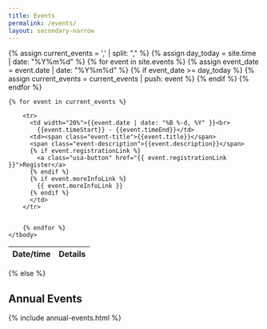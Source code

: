 ```yaml
---
title: Events
permalink: /events/
layout: secondary-narrow
---
```


{% assign current_events = ',' | split: "," %}
{% assign day_today = site.time | date: "%Y%m%d" %}
{% for event in site.events %}
{% assign event_date = event.date | date: "%Y%m%d" %}
  {% if event_date >= day_today %}
    {% assign current_events = current_events | push: event %}
  {% endif %}
{% endfor %}

<!-- {% if current_events.size > 0 %} -->
<table class="usa-table-borderless event-listing">
    <thead>
      <tr>
        <th scope="col">Date/time</th>
        <th scope="col">Details</th>
      </tr>
    </thead>
    <tbody>

    {% for event in current_events %}

        <tr>
          <td width="20%">{{event.date | date: "%B %-d, %Y" }}<br>
            {{event.timeStart}} - {{event.timeEnd}}</td>
          <td><span class="event-title">{{event.title}}</span>
          <span class="event-description">{{event.description}}</span>
          {% if event.registrationLink %}
            <a class="usa-button" href="{{ event.registrationLink }}">Register</a>
          {% endif %}
          {% if event.moreInfoLink %}
            {{ event.moreInfoLink }}
          {% endif %}
          </td>
        </tr>


        {% endfor %}
    </tbody>
</table>
{% else %}
<p></p>
<!-- {% endif %} -->

## Annual Events

{% include annual-events.html %}

<!--
You can often find us at major tradeshows and events throughout the year.  Here's a representation of events we've attended or plan on attending in 2017:

### January
[CES](https://www.ces.tech/)
### March
[SXSW](https://www.sxsw.com/)
### April
[ACA Summit](https://www.angelcapitalassociation.org/)
### May
National SBIR Conference
### June
[ISTE](https://www.iste.org/)  
[BIO International Convention](https://convention.bio.org/home.aspx)  
[Phase II SBIR Conference](https://www.nsfiipconf.com/2017sbirp2/)  
[SBIR Road Tour](https://www.sbirroadtour.com/dates.php#)  
### July
[SBIR Road Tour](https://www.sbirroadtour.com/dates.php#)  
[New York Venture Summit](https://www.youngstartup.com/newyork2017/overview.php)  
[SEMICON West](https://www.semiconwest.org/)  
### September
[SBIR Road Tour](https://www.sbirroadtour.com/dates.php#)
### October
[SBIR Road Tour](https://www.sbirroadtour.com/dates.php#)  
[SynBioBeta](https://synbiobeta.com/)  
[Black Enterprise - TechConnext Summit](https://www.blackenterprise.com/events/techconnext/)  
[SOCAP](https://socialcapitalmarkets.net/)  
[EmTech](https://events.technologyreview.com/emtech/16/)    -->
